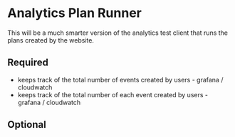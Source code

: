 # Analytics Plan Runner

This will be a much smarter version of the analytics test client that runs the plans created by the website.

## Required

- keeps track of the total number of events created by users - grafana / cloudwatch
- keeps track of the total number of each event created by users - grafana / cloudwatch

## Optional
